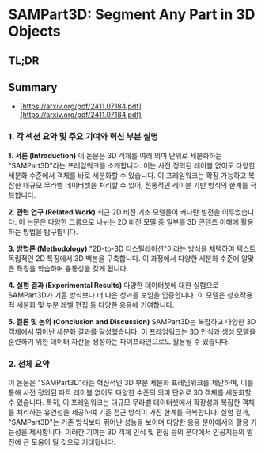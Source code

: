 # SAMPart3D: Segment Any Part in 3D Objects
## TL;DR
## Summary
- [https://arxiv.org/pdf/2411.07184.pdf](https://arxiv.org/pdf/2411.07184.pdf)

### 1. 각 섹션 요약 및 주요 기여와 혁신 부분 설명

**1. 서론 (Introduction)**
이 논문은 3D 객체를 여러 의미 단위로 세분화하는 "SAMPart3D"라는 프레임워크를 소개합니다. 이는 사전 정의된 레이블 없이도 다양한 세분화 수준에서 객체를 바로 세분화할 수 있습니다. 이 프레임워크는 확장 가능하고 복잡한 대규모 무라벨 데이터셋을 처리할 수 있어, 전통적인 레이블 기반 방식의 한계를 극복합니다.

**2. 관련 연구 (Related Work)**
최근 2D 비전 기초 모델들이 커다란 발전을 이루었습니다. 이 논문은 다양한 그룹으로 나뉘는 2D 비전 모델 중 일부를 3D 콘텐츠 이해에 활용하는 방법을 탐구합니다.

**3. 방법론 (Methodology)**
"2D-to-3D 디스틸레이션"이라는 방식을 채택하여 텍스트 독립적인 2D 특징에서 3D 백본을 구축합니다. 이 과정에서 다양한 세분화 수준에 알맞은 특징을 학습하며 융통성을 갖게 됩니다.

**4. 실험 결과 (Experimental Results)**
다양한 데이터셋에 대한 실험으로 SAMPart3D가 기존 방식보다 더 나은 성과를 보임을 입증합니다. 이 모델은 상호작용적 세분화 및 부분 레벨 편집 등 다양한 응용에 기여합니다.

**5. 결론 및 논의 (Conclusion and Discussion)**
SAMPart3D는 복잡하고 다양한 3D 객체에서 뛰어난 세분화 결과를 달성했습니다. 이 프레임워크는 3D 인식과 생성 모델을 훈련하기 위한 데이터 자산을 생성하는 파이프라인으로도 활용될 수 있습니다.

### 2. 전체 요약

이 논문은 "SAMPart3D"라는 혁신적인 3D 부분 세분화 프레임워크를 제안하며, 이를 통해 사전 정의된 파트 레이블 없이도 다양한 수준의 의미 단위로 3D 객체를 세분화할 수 있습니다. 특히, 이 프레임워크는 대규모 무라벨 데이터셋에서 확장성과 복잡한 객체를 처리하는 유연성을 제공하여 기존 접근 방식이 가진 한계를 극복합니다. 실험 결과, "SAMPart3D"는 기존 방식보다 뛰어난 성능을 보이며 다양한 응용 분야에서의 활용 가능성을 제시합니다. 이러한 기여는 3D 객체 인식 및 편집 등의 분야에서 인공지능의 발전에 큰 도움이 될 것으로 기대됩니다.